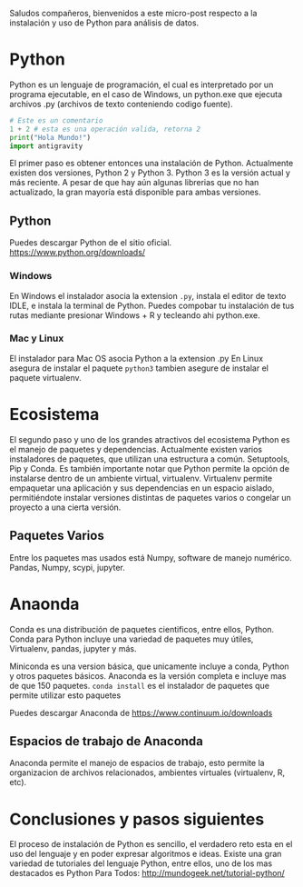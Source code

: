 Saludos compañeros, bienvenidos a este micro-post respecto a la instalación y uso de Python para análisis de datos.

# Python
Python es un lenguaje de programación, el cual es interpretado por un programa ejecutable, en el caso de Windows, un python.exe que ejecuta archivos .py (archivos de texto conteniendo codigo fuente).

```python
# Este es un comentario
1 + 2 # esta es una operación valida, retorna 2
print("Hola Mundo!")
import antigravity
```

El primer paso es obtener entonces una instalación de Python. Actualmente existen dos versiones, Python 2 y Python 3. Python 3 es la versión actual y más reciente. A pesar de que hay aún algunas librerias que no han actualizado, la gran mayoría está disponible para ambas versiones.

## Python

Puedes descargar Python de el sitio oficial. https://www.python.org/downloads/

### Windows

En Windows el instalador asocia la extension ```.py```, instala el editor de texto IDLE, e instala la terminal de Python. Puedes compobar tu instalación de tus rutas mediante presionar Windows + R y tecleando ahi python.exe.

### Mac y Linux

El instalador para Mac OS asocia Python a la extension .py En Linux asegura de instalar el paquete ```python3``` tambien asegure de instalar el paquete virtualenv.

# Ecosistema

El segundo paso y uno de los grandes atractivos del ecosistema Python es el manejo de paquetes y dependencias. Actualmente existen varios instaladores de paquetes, que utilizan una estructura a común. Setuptools, Pip y Conda. Es también importante notar que Python permite la opción de instalarse dentro de un ambiente virtual, virtualenv. Virtualenv permite empaquetar una aplicación y sus dependencias en un espacio aislado, permitiéndote instalar versiones distintas de paquetes varios o congelar un proyecto a una cierta versión. 

## Paquetes Varios
Entre los paquetes mas usados está Numpy, software de manejo numérico. Pandas, Numpy, scypi, jupyter.

# Anaonda

Conda es una distribución de paquetes cientificos, entre ellos, Python. Conda para Python incluye una variedad de paquetes muy útiles, Virtualenv, pandas, jupyter y más. 


Miniconda es una version básica, que unicamente incluye a conda, Python y otros paquetes básicos. Anaconda es la versión completa e incluye mas de que 150 paquetes. `conda install` es el instalador de paquetes que permite utilizar esto paquetes

Puedes descargar Anaconda de https://www.continuum.io/downloads 

## Espacios de trabajo de Anaconda
Anaconda permite el manejo de espacios de trabajo, esto permite la organizacion de archivos relacionados, ambientes virtuales (virtualenv, R, etc).

# Conclusiones y pasos siguientes

El proceso de instalación de Python es sencillo, el verdadero reto esta en el uso del lenguaje y en poder expresar algoritmos e ideas. Existe una gran variedad de tutoriales del lenguaje Python, entre ellos, uno de los mas destacados es Python Para Todos: http://mundogeek.net/tutorial-python/
